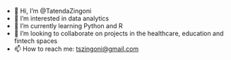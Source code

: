 - 👋 Hi, I’m @TatendaZingoni
- 👀 I’m interested in data analytics
- 🌱 I’m currently learning Python and R
- 💞️ I’m looking to collaborate on projects in the healthcare, education and fintech spaces
- 📫 How to reach me: tszingoni@gmail.com

<!---
TatendaZingoni/TatendaZingoni is a ✨ special ✨ repository because its `README.md` (this file) appears on your GitHub profile.
You can click the Preview link to take a look at your changes.
--->
